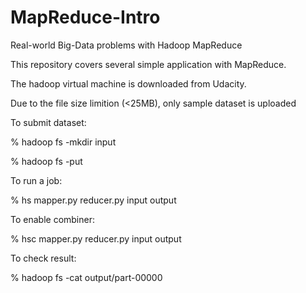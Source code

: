 # MapReduce-Intro
Real-world Big-Data problems with Hadoop MapReduce  

This repository covers several simple application with MapReduce.

The hadoop virtual machine is downloaded from Udacity. 

Due to the file size limition (<25MB), only sample dataset is uploaded 



To submit dataset:

% hadoop fs -mkdir input

% hadoop fs -put <dataset file>


To run a job:

% hs mapper.py reducer.py input output


To enable combiner:

% hsc mapper.py reducer.py input output


To check result:

% hadoop fs -cat output/part-00000

